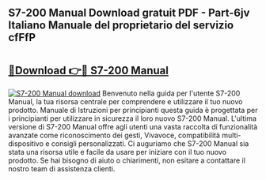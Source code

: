 ## S7-200 Manual Download gratuit PDF - Part-6jv Italiano Manuale del proprietario del servizio cfFfP

# <h2><a href="http://dffhnz.blite.top/?on=S7-200+Manual">🔗Download 👉🔴 S7-200 Manual</a></h2>

[![S7-200 Manual download](https://i.imgur.com/lujVjoI.png)](http://dffhnz.blite.top/?on=S7-200+Manual)
Benvenuto nella guida per l'utente S7-200 Manual, la tua risorsa centrale per comprendere e utilizzare il tuo nuovo prodotto. Manuale di Istruzioni per principianti questa guida è progettata per i principianti per utilizzare in sicurezza il loro nuovo S7-200 Manual. L'ultima versione di S7-200 Manual offre agli utenti una vasta raccolta di funzionalità avanzate come riconoscimento dei gesti, Vivavoce, compatibilità multi-dispositivo e consigli personalizzati. Ci auguriamo che S7-200 Manual sia stata una risorsa utile e facile da usare per iniziare con il tuo nuovo prodotto. Se hai bisogno di aiuto o chiarimenti, non esitare a contattare il nostro team di assistenza clienti.
